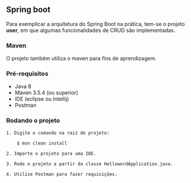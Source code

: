 ## Spring boot

Para exemplicar a arquitetura do Spring Boot na prática, tem-se o projeto **user**, em que algumas funcionalidades de CRUD são implementadas.

### Maven

O projeto também utiliza o maven para fins de aprendizagem.

### Pré-requisitos

*   Java 8
*   Maven 3.5.4 (ou superior)
*   IDE (eclipse ou Intellij)
*   Postman

### Rodando o projeto

    1. Digite o comando na raiz do projeto:

        $ mvn clean install

    2. Importe o projeto para uma IDE.

    3. Rode o projeto a partir da classe HellowordApplication.java.

    4. Utilize Postman para fazer requisições.
